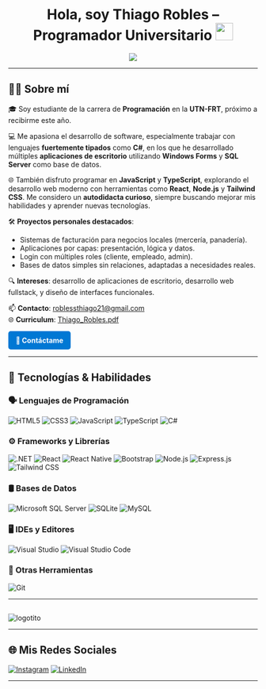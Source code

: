 <h1 align="center"><b>Hola, soy Thiago Robles – Programador Universitario</b> <img src="https://media.giphy.com/media/hvRJCLFzcasrR4ia7z/giphy.gif" width="35"></h1>

<p align="center">
 <a href="https://github.com/DenverCoder1/readme-typing-svg">
  <img src="https://readme-typing-svg.herokuapp.com?font=Fira+Code&weight=600&color=00FFFF&size=25&center=true&vCenter=true&width=700&height=100&lines=SI+PUEDES+IMAGINARLO,+PUEDES+PROGRAMARLO;ALEJANDRO+TABOADA;%3C%2F%3E">
</a>
</p>

---

## 🧑‍💼 Sobre mí

🎓 Soy estudiante de la carrera de **Programación** en la **UTN-FRT**, próximo a recibirme este año.

💻 Me apasiona el desarrollo de software, especialmente trabajar con lenguajes **fuertemente tipados** como **C#**, en los que he desarrollado múltiples **aplicaciones de escritorio** utilizando **Windows Forms** y **SQL Server** como base de datos.

🌐 También disfruto programar en **JavaScript** y **TypeScript**, explorando el desarrollo web moderno con herramientas como **React**, **Node.js** y **Tailwind CSS**. Me considero un **autodidacta curioso**, siempre buscando mejorar mis habilidades y aprender nuevas tecnologías.

🛠️ **Proyectos personales destacados**:
- Sistemas de facturación para negocios locales (mercería, panadería).
- Aplicaciones por capas: presentación, lógica y datos.
- Login con múltiples roles (cliente, empleado, admin).
- Bases de datos simples sin relaciones, adaptadas a necesidades reales.

🔍 **Intereses**: desarrollo de aplicaciones de escritorio, desarrollo web fullstack, y diseño de interfaces funcionales.

📫 **Contacto**: [roblessthiago21@gmail.com](mailto:roblessthiago21@gmail.com)  
🌐 **Curriculum**: [Thiago_Robles.pdf](https://github.com/user-attachments/files/19923033/Thiago_Robles.pdf)


<a href="mailto:roblessthiago21@gmail.com" style="display:inline-block; padding:10px 15px; background-color:#0078D4; color:white; border-radius:5px; text-decoration:none; font-weight:bold;">📩 Contáctame</a>

---

## 🧠 Tecnologías & Habilidades

### 🗣️ Lenguajes de Programación
![HTML5](https://img.shields.io/badge/HTML5-E34F26?style=for-the-badge&logo=html5&logoColor=white)
![CSS3](https://img.shields.io/badge/CSS3-1572B6?style=for-the-badge&logo=css3&logoColor=white)
![JavaScript](https://img.shields.io/badge/javascript-%23323330.svg?style=for-the-badge&logo=javascript&logoColor=%23F7DF1E)
![TypeScript](https://img.shields.io/badge/typescript-%23007ACC.svg?style=for-the-badge&logo=typescript&logoColor=white)
![C#](https://img.shields.io/badge/c%23-%23239120.svg?style=for-the-badge&logo=csharp&logoColor=white)

### ⚙️ Frameworks y Librerías
![.NET](https://img.shields.io/badge/.NET-5C2D91?style=for-the-badge&logo=.net&logoColor=white)
![React](https://img.shields.io/badge/react-%2320232a.svg?style=for-the-badge&logo=react&logoColor=%2361DAFB)
![React Native](https://img.shields.io/badge/react_native-%2320232a.svg?style=for-the-badge&logo=react&logoColor=%2361DAFB)
![Bootstrap](https://img.shields.io/badge/bootstrap-%238511FA.svg?style=for-the-badge&logo=bootstrap&logoColor=white)
![Node.js](https://img.shields.io/badge/node.js-6DA55F?style=for-the-badge&logo=node.js&logoColor=white)
![Express.js](https://img.shields.io/badge/express.js-%23404d59.svg?style=for-the-badge&logo=express&logoColor=%2361DAFB)
![Tailwind CSS](https://img.shields.io/badge/tailwindcss-%2338B2AC.svg?style=for-the-badge&logo=tailwind-css&logoColor=white)

### 🛢️ Bases de Datos
![Microsoft SQL Server](https://img.shields.io/badge/Microsoft%20SQL%20Server-CC2927?style=for-the-badge&logo=microsoft%20sql%20server&logoColor=white)
![SQLite](https://img.shields.io/badge/sqlite-%2307405e.svg?style=for-the-badge&logo=sqlite&logoColor=white)
![MySQL](https://img.shields.io/badge/mysql-4479A1.svg?style=for-the-badge&logo=mysql&logoColor=white)

### 🖥️ IDEs y Editores
![Visual Studio](https://img.shields.io/badge/Visual%20Studio-5C2D91.svg?style=for-the-badge&logo=visual-studio&logoColor=white)
![Visual Studio Code](https://img.shields.io/badge/Visual_Studio_Code-0078D4?style=for-the-badge&logo=visual-studio-code&logoColor=white)

### 🔧 Otras Herramientas
![Git](https://img.shields.io/badge/Git-F05032?style=for-the-badge&logo=git&logoColor=white)

---

## 

![logotito](https://github.com/user-attachments/assets/3aa55378-86bd-435d-be5d-120211d70f7f)

---

## 🌐 Mis Redes Sociales

[![Instagram](https://img.shields.io/badge/Instagram-%23E4405F.svg?style=for-the-badge&logo=instagram&logoColor=white)](https://www.instagram.com/isstitooo/?hl=es)
[![LinkedIn](https://img.shields.io/badge/LinkedIn-%230077B5.svg?style=for-the-badge&logo=linkedin&logoColor=white)](https://www.linkedin.com/in/thiago-robles-33a43631a/)

---
